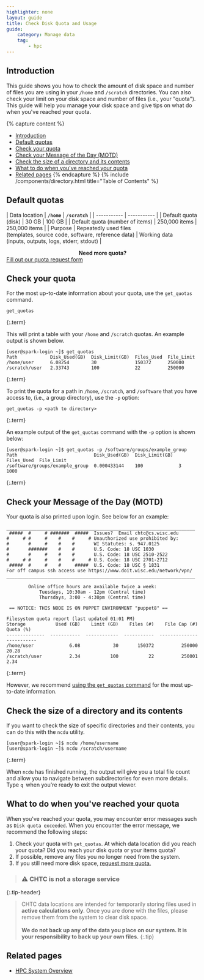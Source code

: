 ```yaml
---
highlighter: none
layout: guide
title: Check Disk Quota and Usage
guide:
    category: Manage data
    tag:
        - hpc
---
```


## Introduction

This guide shows you how to check the amount of disk space and number of files you are using in your `/home` and `/scratch` directories. You can also check your limit on your disk space and number of files (i.e., your "quota"). This guide will help you manage your disk space and give tips on what do when you've reached your quota.

{% capture content %}
- [Introduction](#introduction)
- [Default quotas](#default-quotas)
- [Check your quota](#check-your-quota)
- [Check your Message of the Day (MOTD)](#check-your-message-of-the-day-motd)
- [Check the size of a directory and its contents](#check-the-size-of-a-directory-and-its-contents)
- [What to do when you've reached your quota](#what-to-do-when-youve-reached-your-quota)
- [Related pages](#related-pages)
{% endcapture %}
{% include /components/directory.html title="Table of Contents" %}

## Default quotas

| Data location | **`/home`** |  **`/scratch`** |
| ----------- | ----------- |
| Default quota (disk) | 30 GB | 100 GB |
| Default quota (number of items) | 250,000 items | 250,000 items |
| Purpose | Repeatedly used files<br>(templates, source code, software, reference data) | Working data<br>(inputs, outputs, logs, stderr, stdout) |

<p style="text-align: center; margin-bottom: 0; font-weight: bold;">Need more quota?</p>
<div class="d-flex mb-3">
	<div class="p-3 m-auto">
		<a class="btn btn-primary" style="text-align: center" href="quota-request">Fill out our quota request form</a>
	</div>
</div>

## Check your quota

For the most up-to-date information about your quota, use the `get_quotas` command.
```
get_quotas
```
{:.term}

This will print a table with your `/home` and `/scratch` quotas. An example output is shown below.

```
[user@spark-login ~]$ get_quotas
Path            Disk_Used(GB)  Disk_Limit(GB)  Files_Used  File_Limit
/home/user      6.08254        30              150372      250000
/scratch/user   2.33743        100             22          250000
```
{:.term}

To print the quota for a path in `/home`, `/scratch`, and `/software` that you have access to, (i.e., a group directory), use the `-p` option:

```
get_quotas -p <path to directory>
```
{:.term}

An example output of the `get_quotas` command with the `-p` option is shown below:

```
[user@spark-login ~]$ get_quotas -p /software/groups/example_group
Path                            Disk_Used(GB)  Disk_Limit(GB)  Files_Used  File_Limit
/software/groups/example_group  0.000433144    100             3           1000
```
{:.term}

## Check your Message of the Day (MOTD)

Your quota is also printed upon login. See below for an example:

```
_____________________________________________________________________
 #####  #     # #######  #####  Issues?  Email chtc@cs.wisc.edu
#     # #     #    #    #     # Unauthorized use prohibited by:
#       #     #    #    #       WI Statutes: s. 947.0125
#       #######    #    #       U.S. Code: 18 USC 1030
#       #     #    #    #       U.S. Code: 18 USC 2510-2522
#     # #     #    #    #     # U.S. Code: 18 USC 2701-2712
 #####  #     #    #     #####  U.S. Code: 18 USC § 1831
For off campus ssh access use https://www.doit.wisc.edu/network/vpn/
_____________________________________________________________________

        Online office hours are available twice a week:
            Tuesdays, 10:30am - 12pm (Central time)
            Thursdays, 3:00 - 4:30pm (Central time)

 == NOTICE: THIS NODE IS ON PUPPET ENVIRONMENT "puppet8" ==

Filesystem quota report (last updated 01:01 PM)
Storage           Used (GB)    Limit (GB)    Files (#)    File Cap (#)    Quota (%)
--------------  -----------  ------------  -----------  --------------  -----------
/home/user             6.08            30       150372          250000        20.28
/scratch/user          2.34           100           22          250001         2.34
```
{:.term}

However, we recommend [using the `get_quotas` command](#check-your-quota) for the most up-to-date information.

## Check the size of a directory and its contents

If you want to check the size of specific directories and their contents, you can do this with the `ncdu` utility.

```
[user@spark-login ~]$ ncdu /home/username
[user@spark-login ~]$ ncdu /scratch/username
```
{:.term}

When `ncdu` has finished running, the output will give you a total file count and allow you to navigate between subdirectories for even more details. Type `q `when you're ready to exit the output viewer.

## What to do when you've reached your quota

When you've reached your quota, you may encounter error messages such as `Disk quota exceeded`. When you encounter the error message, we recommend the following steps:

1. Check your quota with `get_quotas`. At which data location did you reach your quota? Did you reach your disk quota or your items quota?
1. If possible, remove any files you no longer need from the system.
1. If you still need more disk space, [request more quota.](quota-request)

> ### ⚠️ CHTC is not a storage service
{:.tip-header}

> CHTC data locations are intended for temporarily storing files used in **active calculations only**. Once you are done with the files, please remove them from the system to clear disk space.<br><br>
> **We do not back up any of the data you place on our system. It is your responsibility to back up your own files.**
{:.tip}

## Related pages

* [HPC System Overview](hpc-overview)